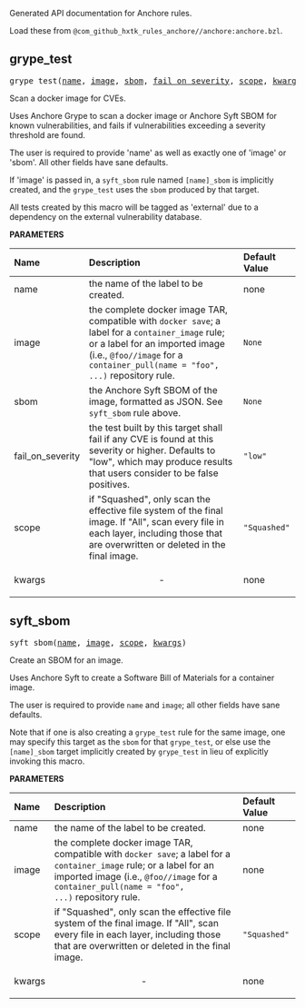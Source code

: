 <!-- Generated with Stardoc, Do Not Edit! -->


Generated API documentation for Anchore rules.

Load these from `@com_github_hxtk_rules_anchore//anchore:anchore.bzl`.

<a id="#grype_test"></a>

## grype_test

<pre>
grype_test(<a href="#grype_test-name">name</a>, <a href="#grype_test-image">image</a>, <a href="#grype_test-sbom">sbom</a>, <a href="#grype_test-fail_on_severity">fail_on_severity</a>, <a href="#grype_test-scope">scope</a>, <a href="#grype_test-kwargs">kwargs</a>)
</pre>

Scan a docker image for CVEs.

Uses Anchore Grype to scan a docker image or Anchore Syft SBOM for
known vulnerabilities, and fails if vulnerabilities exceeding a
severity threshold are found.

The user is required to provide 'name' as well as exactly one of
'image' or 'sbom'. All other fields have sane defaults.

If 'image' is passed in, a `syft_sbom` rule named `[name]_sbom` is
implicitly created, and the `grype_test` uses the `sbom` produced
by that target.

All tests created by this macro will be tagged as 'external' due to
a dependency on the external vulnerability database.


**PARAMETERS**


| Name  | Description | Default Value |
| :------------- | :------------- | :------------- |
| <a id="grype_test-name"></a>name |  the name of the label to be created.   |  none |
| <a id="grype_test-image"></a>image |  the complete docker image TAR, compatible with <code>docker save</code>; a label for a <code>container_image</code> rule; or a label for an imported image (i.e., <code>@foo//image</code> for a <code>container_pull(name = "foo", ...)</code> repository rule.   |  <code>None</code> |
| <a id="grype_test-sbom"></a>sbom |  the Anchore Syft SBOM of the image, formatted as JSON. See <code>syft_sbom</code> rule above.   |  <code>None</code> |
| <a id="grype_test-fail_on_severity"></a>fail_on_severity |  the test built by this target shall fail if any CVE is found at this severity or higher. Defaults to "low", which may produce results that users consider to be false positives.   |  <code>"low"</code> |
| <a id="grype_test-scope"></a>scope |  if "Squashed", only scan the effective file system of the final image. If "All", scan every file in each layer, including those that are overwritten or deleted in the final image.   |  <code>"Squashed"</code> |
| <a id="grype_test-kwargs"></a>kwargs |  <p align="center"> - </p>   |  none |


<a id="#syft_sbom"></a>

## syft_sbom

<pre>
syft_sbom(<a href="#syft_sbom-name">name</a>, <a href="#syft_sbom-image">image</a>, <a href="#syft_sbom-scope">scope</a>, <a href="#syft_sbom-kwargs">kwargs</a>)
</pre>

Create an SBOM for an image.

Uses Anchore Syft to create a Software Bill of Materials for a container
image.

The user is required to provide `name` and `image`; all other fields have
sane defaults.

Note that if one is also creating a `grype_test` rule for the same image,
one may specify this target as the `sbom` for that `grype_test`, or else
use the `[name]_sbom` target implicitly created by `grype_test` in lieu of
explicitly invoking this macro.


**PARAMETERS**


| Name  | Description | Default Value |
| :------------- | :------------- | :------------- |
| <a id="syft_sbom-name"></a>name |  the name of the label to be created.   |  none |
| <a id="syft_sbom-image"></a>image |  the complete docker image TAR, compatible with <code>docker save</code>; a label for a <code>container_image</code> rule; or a label for an imported image (i.e., <code>@foo//image</code> for a <code>container_pull(name = "foo", ...)</code> repository rule.   |  none |
| <a id="syft_sbom-scope"></a>scope |  if "Squashed", only scan the effective file system of the final image. If "All", scan every file in each layer, including those that are overwritten or deleted in the final image.   |  <code>"Squashed"</code> |
| <a id="syft_sbom-kwargs"></a>kwargs |  <p align="center"> - </p>   |  none |


